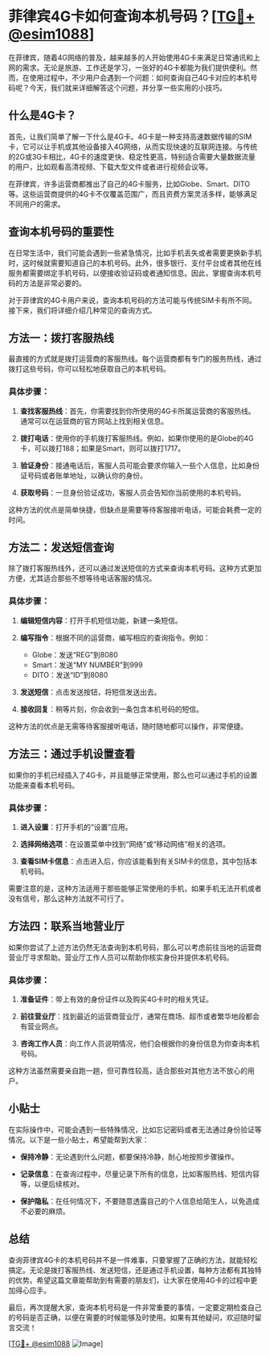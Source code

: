 # 菲律宾4G卡如何查询本机号码？[[TG💪+ @esim1088](https://t.me/s/esim1088)]

在菲律宾，随着4G网络的普及，越来越多的人开始使用4G卡来满足日常通讯和上网的需求。无论是旅游、工作还是学习，一张好的4G卡都能为我们提供便利。然而，在使用过程中，不少用户会遇到一个问题：如何查询自己4G卡对应的本机号码呢？今天，我们就来详细解答这个问题，并分享一些实用的小技巧。

## 什么是4G卡？

首先，让我们简单了解一下什么是4G卡。4G卡是一种支持高速数据传输的SIM卡，它可以让手机或其他设备接入4G网络，从而实现快速的互联网连接。与传统的2G或3G卡相比，4G卡的速度更快、稳定性更高，特别适合需要大量数据流量的用户，比如观看高清视频、下载大型文件或者进行视频会议等。

在菲律宾，许多运营商都推出了自己的4G卡服务，比如Globe、Smart、DITO等。这些运营商提供的4G卡不仅覆盖范围广，而且资费方案灵活多样，能够满足不同用户的需求。

## 查询本机号码的重要性

在日常生活中，我们可能会遇到一些紧急情况，比如手机丢失或者需要更换新手机时，这时候就需要知道自己的本机号码。此外，很多银行、支付平台或者其他在线服务都需要绑定手机号码，以便接收验证码或者通知信息。因此，掌握查询本机号码的方法是非常必要的。

对于菲律宾的4G卡用户来说，查询本机号码的方法可能与传统SIM卡有所不同。接下来，我们将详细介绍几种常见的查询方式。

## 方法一：拨打客服热线

最直接的方式就是拨打运营商的客服热线。每个运营商都有专门的服务热线，通过拨打这些号码，你可以轻松地获取自己的本机号码。

### 具体步骤：
1. **查找客服热线**：首先，你需要找到你所使用的4G卡所属运营商的客服热线。通常可以在运营商的官方网站上找到相关信息。
   
2. **拨打电话**：使用你的手机拨打客服热线。例如，如果你使用的是Globe的4G卡，可以拨打188；如果是Smart，则可以拨打1717。

3. **验证身份**：接通电话后，客服人员可能会要求你输入一些个人信息，比如身份证号码或者账单地址，以确认你的身份。

4. **获取号码**：一旦身份验证成功，客服人员会告知你当前使用的本机号码。

这种方法的优点是简单快捷，但缺点是需要等待客服接听电话，可能会耗费一定的时间。

## 方法二：发送短信查询

除了拨打客服热线外，还可以通过发送短信的方式来查询本机号码。这种方式更加方便，尤其适合那些不想等待电话客服的情况。

### 具体步骤：
1. **编辑短信内容**：打开手机短信功能，新建一条短信。
   
2. **编写指令**：根据不同的运营商，编写相应的查询指令。例如：
   - Globe：发送“REG”到8080
   - Smart：发送“MY NUMBER”到999
   - DITO：发送“ID”到8080

3. **发送短信**：点击发送按钮，将短信发送出去。

4. **接收回复**：稍等片刻，你会收到一条包含本机号码的短信。

这种方法的优点是无需等待客服接听电话，随时随地都可以操作，非常便捷。

## 方法三：通过手机设置查看

如果你的手机已经插入了4G卡，并且能够正常使用，那么也可以通过手机的设置功能来查看本机号码。

### 具体步骤：
1. **进入设置**：打开手机的“设置”应用。

2. **选择网络选项**：在设置菜单中找到“网络”或“移动网络”相关的选项。

3. **查看SIM卡信息**：点击进入后，你应该能看到有关SIM卡的信息，其中包括本机号码。

需要注意的是，这种方法适用于那些能够正常使用的手机，如果手机无法开机或者没有信号，那么这种方法就不可行了。

## 方法四：联系当地营业厅

如果你尝试了上述方法仍然无法查询到本机号码，那么可以考虑前往当地的运营商营业厅寻求帮助。营业厅工作人员可以帮助你核实身份并提供本机号码。

### 具体步骤：
1. **准备证件**：带上有效的身份证件以及购买4G卡时的相关凭证。

2. **前往营业厅**：找到最近的运营商营业厅，通常在商场、超市或者繁华地段都会有营业网点。

3. **咨询工作人员**：向工作人员说明情况，他们会根据你的身份信息为你查询本机号码。

这种方法虽然需要亲自跑一趟，但可靠性较高，适合那些对其他方法不放心的用户。

## 小贴士

在实际操作中，可能会遇到一些特殊情况，比如忘记密码或者无法通过身份验证等情况。以下是一些小贴士，希望能帮到大家：

- **保持冷静**：无论遇到什么问题，都要保持冷静，耐心地按照步骤操作。
  
- **记录信息**：在查询过程中，尽量记录下所有的信息，比如客服热线、短信内容等，以便后续核对。

- **保护隐私**：在任何情况下，不要随意透露自己的个人信息给陌生人，以免造成不必要的麻烦。

## 总结

查询菲律宾4G卡的本机号码并不是一件难事，只要掌握了正确的方法，就能轻松搞定。无论是拨打客服热线、发送短信，还是通过手机设置，每种方法都有其独特的优势。希望这篇文章能帮助到有需要的朋友们，让大家在使用4G卡的过程中更加得心应手。

最后，再次提醒大家，查询本机号码是一件非常重要的事情，一定要定期检查自己的号码是否正确，以便在需要的时候能够及时使用。如果有其他疑问，欢迎随时留言交流！

[[TG💪+ @esim1088](https://t.me/s/esim1088) ![Image](https://i.postimg.cc/4NQfJmqS/Snipaste-2025-05-13-00-14-12.png)]